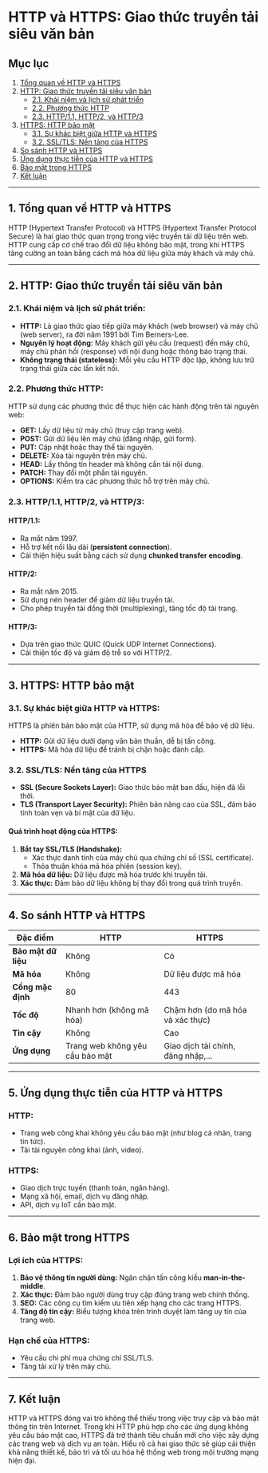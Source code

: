 # HTTP và HTTPS: Giao thức truyền tải siêu văn bản

## Mục lục

1. [Tổng quan về HTTP và HTTPS](#1-tổng-quan-về-http-và-https)
2. [HTTP: Giao thức truyền tải siêu văn bản](#2-http-giao-thức-truyền-tải-siêu-văn-bản)
    - [2.1. Khái niệm và lịch sử phát triển](#21-khái-niệm-và-lịch-sử-phát-triển)
    - [2.2. Phương thức HTTP](#22-phương-thức-http)
    - [2.3. HTTP/1.1, HTTP/2, và HTTP/3](#23-http11-http2-và-http3)
3. [HTTPS: HTTP bảo mật](#3-https-http-bảo-mật)
    - [3.1. Sự khác biệt giữa HTTP và HTTPS](#31-sự-khác-biệt-giữa-http-và-https)
    - [3.2. SSL/TLS: Nền tảng của HTTPS](#32-ssltls-nền-tảng-của-https)
4. [So sánh HTTP và HTTPS](#4-so-sánh-http-và-https)
5. [Ứng dụng thực tiễn của HTTP và HTTPS](#5-ứng-dụng-thực-tiễn-của-http-và-https)
6. [Bảo mật trong HTTPS](#6-bảo-mật-trong-https)
7. [Kết luận](#7-kết-luận)

---

## 1. Tổng quan về HTTP và HTTPS

HTTP (Hypertext Transfer Protocol) và HTTPS (Hypertext Transfer Protocol Secure) là hai giao thức quan trọng trong việc
truyền tải dữ liệu trên web. HTTP cung cấp cơ chế trao đổi dữ liệu không bảo mật, trong khi HTTPS tăng cường an toàn
bằng cách mã hóa dữ liệu giữa máy khách và máy chủ.

---

## 2. HTTP: Giao thức truyền tải siêu văn bản

### 2.1. **Khái niệm và lịch sử phát triển:**

- **HTTP:** Là giao thức giao tiếp giữa máy khách (web browser) và máy chủ (web server), ra đời năm 1991 bởi Tim
  Berners-Lee.
- **Nguyên lý hoạt động:** Máy khách gửi yêu cầu (request) đến máy chủ, máy chủ phản hồi (response) với nội dung hoặc
  thông báo trạng thái.
- **Không trạng thái (stateless):** Mỗi yêu cầu HTTP độc lập, không lưu trữ trạng thái giữa các lần kết nối.

### 2.2. **Phương thức HTTP:**

HTTP sử dụng các phương thức để thực hiện các hành động trên tài nguyên web:

- **GET:** Lấy dữ liệu từ máy chủ (truy cập trang web).
- **POST:** Gửi dữ liệu lên máy chủ (đăng nhập, gửi form).
- **PUT:** Cập nhật hoặc thay thế tài nguyên.
- **DELETE:** Xóa tài nguyên trên máy chủ.
- **HEAD:** Lấy thông tin header mà không cần tải nội dung.
- **PATCH:** Thay đổi một phần tài nguyên.
- **OPTIONS:** Kiểm tra các phương thức hỗ trợ trên máy chủ.

### 2.3. **HTTP/1.1, HTTP/2, và HTTP/3:**

#### **HTTP/1.1:**

- Ra mắt năm 1997.
- Hỗ trợ kết nối lâu dài (**persistent connection**).
- Cải thiện hiệu suất bằng cách sử dụng **chunked transfer encoding**.

#### **HTTP/2:**

- Ra mắt năm 2015.
- Sử dụng nén header để giảm dữ liệu truyền tải.
- Cho phép truyền tải đồng thời (multiplexing), tăng tốc độ tải trang.

#### **HTTP/3:**

- Dựa trên giao thức QUIC (Quick UDP Internet Connections).
- Cải thiện tốc độ và giảm độ trễ so với HTTP/2.

---

## 3. HTTPS: HTTP bảo mật

### 3.1. **Sự khác biệt giữa HTTP và HTTPS:**

HTTPS là phiên bản bảo mật của HTTP, sử dụng mã hóa để bảo vệ dữ liệu.

- **HTTP:** Gửi dữ liệu dưới dạng văn bản thuần, dễ bị tấn công.
- **HTTPS:** Mã hóa dữ liệu để tránh bị chặn hoặc đánh cắp.

### 3.2. **SSL/TLS: Nền tảng của HTTPS**

- **SSL (Secure Sockets Layer):** Giao thức bảo mật ban đầu, hiện đã lỗi thời.
- **TLS (Transport Layer Security):** Phiên bản nâng cao của SSL, đảm bảo tính toàn vẹn và bí mật của dữ liệu.

#### **Quá trình hoạt động của HTTPS:**

1. **Bắt tay SSL/TLS (Handshake):**
    - Xác thực danh tính của máy chủ qua chứng chỉ số (SSL certificate).
    - Thỏa thuận khóa mã hóa phiên (session key).
2. **Mã hóa dữ liệu:** Dữ liệu được mã hóa trước khi truyền tải.
3. **Xác thực:** Đảm bảo dữ liệu không bị thay đổi trong quá trình truyền.

---

## 4. So sánh HTTP và HTTPS

| **Đặc điểm**        | **HTTP**                        | **HTTPS**                          |
|---------------------|---------------------------------|------------------------------------|
| **Bảo mật dữ liệu** | Không                           | Có                                 |
| **Mã hóa**          | Không                           | Dữ liệu được mã hóa                |
| **Cổng mặc định**   | 80                              | 443                                |
| **Tốc độ**          | Nhanh hơn (không mã hóa)        | Chậm hơn (do mã hóa và xác thực)   |
| **Tin cậy**         | Không                           | Cao                                |
| **Ứng dụng**        | Trang web không yêu cầu bảo mật | Giao dịch tài chính, đăng nhập,... |

---

## 5. Ứng dụng thực tiễn của HTTP và HTTPS

### **HTTP:**

- Trang web công khai không yêu cầu bảo mật (như blog cá nhân, trang tin tức).
- Tải tài nguyên công khai (ảnh, video).

### **HTTPS:**

- Giao dịch trực tuyến (thanh toán, ngân hàng).
- Mạng xã hội, email, dịch vụ đăng nhập.
- API, dịch vụ IoT cần bảo mật.

---

## 6. Bảo mật trong HTTPS

### **Lợi ích của HTTPS:**

1. **Bảo vệ thông tin người dùng:** Ngăn chặn tấn công kiểu **man-in-the-middle**.
2. **Xác thực:** Đảm bảo người dùng truy cập đúng trang web chính thống.
3. **SEO:** Các công cụ tìm kiếm ưu tiên xếp hạng cho các trang HTTPS.
4. **Tăng độ tin cậy:** Biểu tượng khóa trên trình duyệt làm tăng uy tín của trang web.

### **Hạn chế của HTTPS:**

- Yêu cầu chi phí mua chứng chỉ SSL/TLS.
- Tăng tải xử lý trên máy chủ.

---

## 7. Kết luận

HTTP và HTTPS đóng vai trò không thể thiếu trong việc truy cập và bảo mật thông tin trên Internet. Trong khi HTTP phù
hợp cho các ứng dụng không yêu cầu bảo mật cao, HTTPS đã trở thành tiêu chuẩn mới cho việc xây dựng các trang web và
dịch vụ an toàn. Hiểu rõ cả hai giao thức sẽ giúp cải thiện khả năng thiết kế, bảo trì và tối ưu hóa hệ thống web trong
môi trường mạng hiện đại.
